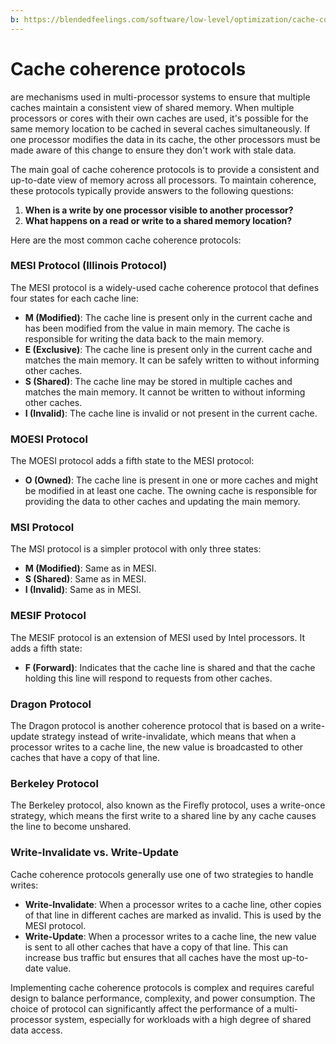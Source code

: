 ```yaml
---
b: https://blendedfeelings.com/software/low-level/optimization/cache-coherence-protocols.md
---
```


# Cache coherence protocols 
are mechanisms used in multi-processor systems to ensure that multiple caches maintain a consistent view of shared memory. When multiple processors or cores with their own caches are used, it's possible for the same memory location to be cached in several caches simultaneously. If one processor modifies the data in its cache, the other processors must be made aware of this change to ensure they don't work with stale data.

The main goal of cache coherence protocols is to provide a consistent and up-to-date view of memory across all processors. To maintain coherence, these protocols typically provide answers to the following questions:

1. **When is a write by one processor visible to another processor?**
2. **What happens on a read or write to a shared memory location?**

Here are the most common cache coherence protocols:

### MESI Protocol (Illinois Protocol)
The MESI protocol is a widely-used cache coherence protocol that defines four states for each cache line:

- **M (Modified)**: The cache line is present only in the current cache and has been modified from the value in main memory. The cache is responsible for writing the data back to the main memory.
- **E (Exclusive)**: The cache line is present only in the current cache and matches the main memory. It can be safely written to without informing other caches.
- **S (Shared)**: The cache line may be stored in multiple caches and matches the main memory. It cannot be written to without informing other caches.
- **I (Invalid)**: The cache line is invalid or not present in the current cache.

### MOESI Protocol
The MOESI protocol adds a fifth state to the MESI protocol:

- **O (Owned)**: The cache line is present in one or more caches and might be modified in at least one cache. The owning cache is responsible for providing the data to other caches and updating the main memory.

### MSI Protocol
The MSI protocol is a simpler protocol with only three states:

- **M (Modified)**: Same as in MESI.
- **S (Shared)**: Same as in MESI.
- **I (Invalid)**: Same as in MESI.

### MESIF Protocol
The MESIF protocol is an extension of MESI used by Intel processors. It adds a fifth state:

- **F (Forward)**: Indicates that the cache line is shared and that the cache holding this line will respond to requests from other caches.

### Dragon Protocol
The Dragon protocol is another coherence protocol that is based on a write-update strategy instead of write-invalidate, which means that when a processor writes to a cache line, the new value is broadcasted to other caches that have a copy of that line.

### Berkeley Protocol
The Berkeley protocol, also known as the Firefly protocol, uses a write-once strategy, which means the first write to a shared line by any cache causes the line to become unshared.

### Write-Invalidate vs. Write-Update
Cache coherence protocols generally use one of two strategies to handle writes:

- **Write-Invalidate**: When a processor writes to a cache line, other copies of that line in different caches are marked as invalid. This is used by the MESI protocol.
- **Write-Update**: When a processor writes to a cache line, the new value is sent to all other caches that have a copy of that line. This can increase bus traffic but ensures that all caches have the most up-to-date value.

Implementing cache coherence protocols is complex and requires careful design to balance performance, complexity, and power consumption. The choice of protocol can significantly affect the performance of a multi-processor system, especially for workloads with a high degree of shared data access.